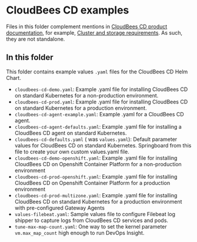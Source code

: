 # CloudBees CD examples

Files in this folder complement mentions in [CloudBees CD product documentation](https://docs.cloudbees.com/docs/cloudbees-cd/latest/), for example, [Cluster and storage requirements](https://docs.cloudbees.com/docs/cloudbees-cd/latest/install-k8s/requirements). As such, they are not standalone.

## In this folder
This folder contains example values `.yaml` files for the CloudBees CD Helm Chart.

- `cloudbees-cd-demo.yaml`: Example .yaml file for installing CloudBees CD on standard Kubernetes for a non-production environment.
- `cloudbees-cd-prod.yaml`: Example .yaml file for installing CloudBees CD on standard Kubernetes for a production environment.
- `cloudbees-cd-agent-example.yaml`: Example .yaml for a CloudBees CD agent.
- `cloudbees-cd-agent-defaults.yaml`: Example .yaml file for installing a CloudBees CD agent on standard Kubernetes.
- `cloudbees-cd-defaults.yaml` ( was `values.yaml`): Default parameter values for CloudBees CD on standard Kubernetes. Springboard from this file to create your own custom values.yaml file.
- `cloudbees-cd-demo-openshift.yaml`: Example .yaml file for installing CloudBees CD on Openshift Container Platform for a non-production environment
- `cloudbees-cd-prod-openshift.yaml`: Example .yaml file for installing CloudBees CD on Openshift Container Platform for a production environment
- `cloudbees-cd-prod-multizone.yaml`: Example .yaml file for installing CloudBees CD on standard Kubernetes for a production environment with pre-configured Gateway Agents
- `values-filebeat.yaml`: Sample values file to configure Filebeat log shipper to capture logs from CloudBees CD services and pods.
- `tune-max-map-count.yaml`: One way to set the kernel parameter `vm.max_map_count` high enough to run DevOps Insight.
